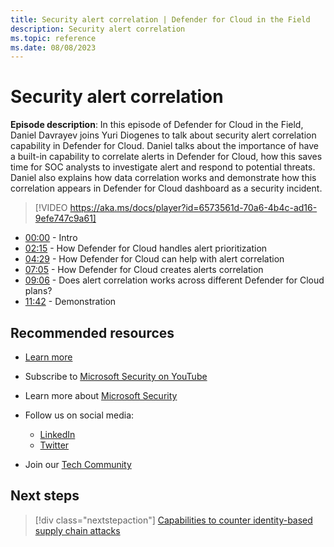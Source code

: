 ```yaml
---
title: Security alert correlation | Defender for Cloud in the Field 
description: Security alert correlation
ms.topic: reference
ms.date: 08/08/2023
---
```


# Security alert correlation

**Episode description**:  In this episode of Defender for Cloud in the Field, Daniel Davrayev joins Yuri Diogenes to talk about security alert correlation capability in Defender for Cloud. Daniel talks about the importance of have a built-in capability to correlate alerts in Defender for Cloud, how this saves time for SOC analysts to investigate alert and respond to potential threats. Daniel also explains how data correlation works and demonstrate how this correlation appears in Defender for Cloud dashboard as a security incident.

> [!VIDEO https://aka.ms/docs/player?id=6573561d-70a6-4b4c-ad16-9efe747c9a61]

- [00:00](/shows/mdc-in-the-field/security-alert-correlation#time=00m00s) - Intro
- [02:15](/shows/mdc-in-the-field/security-alert-correlation#time=02m15s) - How Defender for Cloud handles alert prioritization
- [04:29](/shows/mdc-in-the-field/security-alert-correlation#time=04m29s) - How Defender for Cloud can help with alert correlation
- [07:05](/shows/mdc-in-the-field/security-alert-correlation#time=07m05s) - How Defender for Cloud creates alerts correlation
- [09:06](/shows/mdc-in-the-field/security-alert-correlation#time=09m06s) - Does alert correlation works across different Defender for Cloud plans?
- [11:42](/shows/mdc-in-the-field/security-alert-correlation#time=11m42s) - Demonstration

## Recommended resources

- [Learn more](https://techcommunity.microsoft.com/t5/microsoft-defender-for-cloud/correlating-alerts-in-microsoft-defender-for-cloud/ba-p/3839209)
- Subscribe to [Microsoft Security on YouTube](https://www.youtube.com/playlist?list=PL3ZTgFEc7LysiX4PfHhdJPR7S8mGO14YS)
- Learn more about [Microsoft Security](https://msft.it/6002T9HQY)

- Follow us on social media:

  - [LinkedIn](https://www.linkedin.com/showcase/microsoft-security/)
  - [Twitter](https://twitter.com/msftsecurity)

- Join our [Tech Community](https://aka.ms/SecurityTechCommunity)

## Next steps

> [!div class="nextstepaction"]
> [Capabilities to counter identity-based supply chain attacks](episode-thirty-seven.md)
